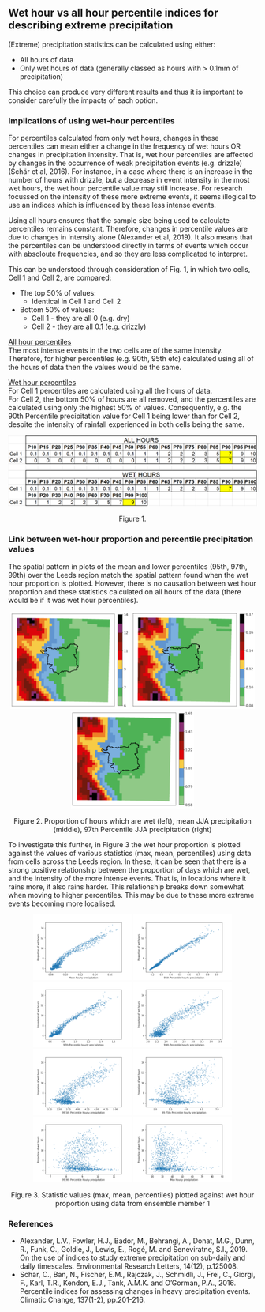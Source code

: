 
## Wet hour vs all hour percentile indices for describing extreme precipitation
(Extreme) precipitation statistics can be calculated using either:
* All hours of data  
* Only wet hours of data (generally classed as hours with > 0.1mm of precipitation)

This choice can produce very different results and thus it is important to consider carefully the impacts of each option.

### Implications of using wet-hour percentiles
For percentiles calculated from only wet hours, changes in these percentiles can mean either a change in the frequency of wet hours OR changes in precipitation intensity. That is, wet hour percentiles are affected by changes in the occurrence of weak precipitation events (e.g. drizzle) (Schär et al, 2016). For instance, in a case where there is an increase in the number of hours with drizzle, but a decrease in event intensity in the most wet hours, the wet hour percentile value may still increase. For research focussed on the intensity of these more extreme events, it seems illogical to use an indices which is influenced by these less intense events. 

Using all hours ensures that the sample size being used to calculate percentiles remains constant. Therefore, changes in percentile values are due to changes in intensity alone (Alexander et al, 2019). It also means that the percentiles can be understood directly in terms of events which occur with absoloute frequencies, and so they are less complicated to interpret.  

This can be understood through consideration of Fig. 1, in which two cells, Cell 1 and Cell 2, are compared:  
* The top 50% of values:
    * Identical in Cell 1 and Cell 2
* Bottom 50% of values:
    * Cell 1 - they are all 0 (e.g. dry)
    * Cell 2 - they are all 0.1 (e.g. drizzly)   

<ins> All hour percentiles </ins>  
The most intense events in the two cells are of the same intensity. Therefore, for higher percentiles (e.g. 90th, 95th etc) calculated using all of the hours of data then the values would be the same.   

<ins> Wet hour percentiles </ins>  
For Cell 1 percentiles are calculated using all the hours of data.   
For Cell 2, the bottom 50% of hours are all removed, and the percentiles are calculated using only the highest 50% of values. Consequently, e.g. the 90th Percentile precipitation value for Cell 1 being lower than for Cell 2, despite the intensity of rainfall experienced in both cells being the same.

<p align="center">
<img src="Figs/WetvAllHourPercentiles2.PNG" width="800"  title="Original 1km grid" /> </p>
<p align="center">Figure 1. <p align="center">


### Link between wet-hour proportion and percentile precipitation values
The spatial pattern in plots of the mean and lower percentiles (95th, 97th, 99th) over the Leeds region match the spatial pattern found when the wet hour proportion is plotted. However, there is no causation between wet hour proportion and these statistics calculated on all hours of the data (there would be if it was wet hour percentiles).

<p align="center">
<img src="CalculateStatsForClustering/Figs/wet_prop_EM_mean.png" width="242  title="Original 1km grid" />
<img src="CalculateStatsForClustering/Figs/jja_mean_EM_mean.png" width="250"  title="Original 1km grid" />
<img src="CalculateStatsForClustering/Figs/jja_p97_EM_mean.png" width="250"  title="Original 1km grid" />
<p align="center"> Figure 2. Proportion of hours which are wet (left), mean JJA precipitation (middle), 97th Percentile JJA precipitation (right)  <p align="center">

To investigate this further, in Figure 3 the wet hour proportion is plotted against the values of various statistics (max, mean, percentiles) using data from cells across the Leeds region. In these, it can be seen that there is a strong positive relationship between the proportion of days which are wet, and the intensity of the more intense events. That is, in locations where it rains more, it also rains harder. This relationship breaks down somewhat when moving to higher percentiles. This may be due to these more extreme events becoming more localised. 

<p align="center">
<img src="CalculateStatsForClustering/Figs/em01_MeanVsWetHourProp.png" width="200"  title="Original 1km grid" />
<img src="CalculateStatsForClustering/Figs/em01_95th PercentileVsWetHourProp.png" width="200"  title="Original 1km grid" />
<img src="CalculateStatsForClustering/Figs/em01_97th PercentileVsWetHourProp.png" width="200"  title="Original 1km grid" />
<img src="CalculateStatsForClustering/Figs/em01_99th PercentileVsWetHourProp.png" width="200"  title="Original 1km grid" />
<img src="CalculateStatsForClustering/Figs/em01_99.5th PercentileVsWetHourProp.png" width="200"  title="Original 1km grid" />
<img src="CalculateStatsForClustering/Figs/em01_99.75th PercentileVsWetHourProp.png" width="200"  title="Original 1km grid" />
<img src="CalculateStatsForClustering/Figs/em01_99.9th PercentileVsWetHourProp.png" width="200"  title="Original 1km grid" />
<img src="CalculateStatsForClustering/Figs/em01_MaxVsWetHourProp.png" width="200"  title="Original 1km grid" /> </p>
<p align="center"> Figure 3. Statistic values (max, mean, percentiles) plotted against wet hour proportion using data from ensemble member 1  <p align="center">

### References
* Alexander, L.V., Fowler, H.J., Bador, M., Behrangi, A., Donat, M.G., Dunn, R., Funk, C., Goldie, J., Lewis, E., Rogé, M. and Seneviratne, S.I., 2019. On the use of indices to study extreme precipitation on sub-daily and daily timescales. Environmental Research Letters, 14(12), p.125008.  
* Schär, C., Ban, N., Fischer, E.M., Rajczak, J., Schmidli, J., Frei, C., Giorgi, F., Karl, T.R., Kendon, E.J., Tank, A.M.K. and O’Gorman, P.A., 2016. Percentile indices for assessing changes in heavy precipitation events. Climatic Change, 137(1-2), pp.201-216.
